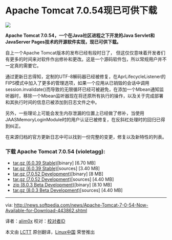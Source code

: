 Apache Tomcat 7.0.54现已可供下载
================================================================================
![](http://i1-news.softpedia-static.com/images/news2/Apache-Tomcat-7-0-54-Now-Available-for-Download-443862-2.jpg)

**Apache Tomcat 7.0.54，一个在Java社区进程之下开发的Java Servlet和JavaServer Pages技术的开源软件实现，现已可供下载。**

自上一个Apache Tomcat版本的发布已经有段时日了， 但这仅仅意味着开发者们有更多的时间来对软件作出修补和更改。这是一个源码软件包，所以常规用户并不一定真的需要它。

通过更新日志得知，定制的UTF-8解码器已经被修复，在AprLifecycleListener的FIPS模式中加入了更多的管理选项，如果一个应用从已销毁的会话中调用session.invalidate()而导致的无限循环已经可被避免，在添加一个Mbean通知监听器时，移除一个Mbean监听器现在将还原所有执行的操作，以及关于完成部署和其执行时间的信息已被添加到日志文件之中。

另外，一些理论上可能会发生内存泄漏的位置上已经做了修补，当使用JAASMemoryLoginModule时的用户认证已被修复，在反斜杠处理时的回归已得到纠正。

在来源归档的官方更新日志中可以找到一份完整的变更，修复以及新特性的列表。

### 下载 Apache Tomcat 7.0.54 (violetagg): ###

- [tar.gz (6.0.39 Stable)][1][binary] [6.70 MB]
- [tar.gz (6.0.39 Stable)][2][sources] [3.40 MB]
- [tar.gz (7.0.52 Development)][3][binary] [8 MB]
- [tar.gz (7.0.52 Development)][4][sources] [4.40 MB]
- [zip (8.0.3 Beta Development)][5][binary] [8.10 MB]
- [tar.gz (8.0.3 Beta Development)][6][sources] [4.40 MB]

--------------------------------------------------------------------------------

via: http://news.softpedia.com/news/Apache-Tomcat-7-0-54-Now-Available-for-Download-443862.shtml

译者：[alim0x](https://github.com/alim0x) 校对：[校对者ID](https://github.com/校对者ID)

本文由 [LCTT](https://github.com/LCTT/TranslateProject) 原创翻译，[Linux中国](http://linux.cn/) 荣誉推出

[1]:http://mirrors.hostingromania.ro/apache.org/tomcat/tomcat-6/v6.0.39/bin/apache-tomcat-6.0.39.tar.gz
[2]:http://mirrors.hostingromania.ro/apache.org/tomcat/tomcat-6/v6.0.39/src/apache-tomcat-6.0.39-src.tar.gz
[3]:http://www.apache.org/dist/tomcat/tomcat-7/v7.0.52/bin/apache-tomcat-7.0.52.tar.gz
[4]:http://www.apache.org/dist/tomcat/tomcat-7/v7.0.52/src/apache-tomcat-7.0.52-src.tar.gz
[5]:http://mirrors.hostingromania.ro/apache.org/tomcat/tomcat-8/v8.0.3/bin/apache-tomcat-8.0.3.tar.gz
[6]:http://mirrors.hostingromania.ro/apache.org/tomcat/tomcat-8/v8.0.3/src/apache-tomcat-8.0.3-src.tar.gz

